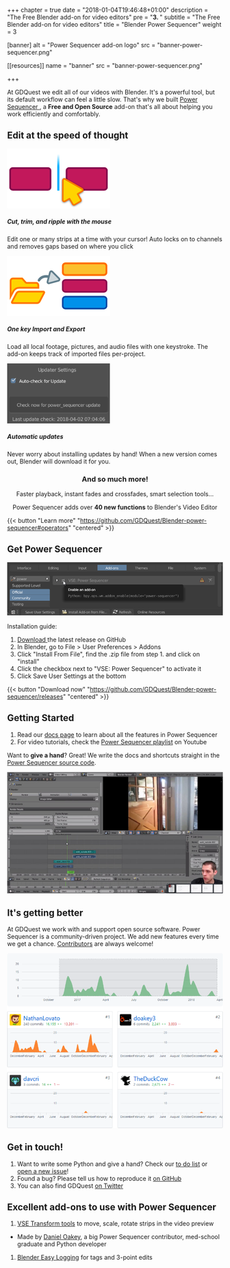 +++
chapter = true
date = "2018-01-04T19:46:48+01:00"
description = "The Free Blender add-on for video editors"
pre = "<b>3. </b>"
subtitle = "The Free Blender add-on for video editors"
title = "Blender Power Sequencer"
weight = 3

[banner]
  alt = "Power Sequencer add-on logo"
  src = "banner-power-sequencer.png"

[[resources]]
  name = "banner"
  src = "banner-power-sequencer.png"

+++

At GDQuest we edit all of our videos with Blender. It's a powerful tool, but its default workflow can feel a little slow. That's why we built [ Power Sequencer ](https://github.com/GDQuest/Blender-power-sequencer/), a **Free and Open Source** add-on that's all about helping you work efficiently and comfortably.

<div class="container base-top-padding">
  <h2 data-font="centered" class="no-margin">Edit at the speed of thought</h2>
  <div class="grid split3 big-top-margin" data-font="centered">
      <div class="card outline">
          <img src="./img/mouse-cut.png" alt="A mouse cursor icon in the middle of two strips, after cutting them in half" style="background-color: black;">
          <div class="content">
              <h5>Cut, trim, and ripple with the mouse</h5>
              <p>Edit one or many strips at a time with your cursor! Auto locks on to channels and removes gaps based on where you click</p>
          </div>
      </div>
      <div class="card outline">
          <img src="./img/one-key-import.png" alt="Arrow pointing from a folder icon towards 3 stacked video, image and audio strips" style="background-color: black;">
          <div class="content">
              <h5>One key Import and Export</h5>
              <p>Load all local footage, pictures, and audio files with one keystroke. The add-on keeps track of imported files per-project.</p>
          </div>
      </div>
      <div class="card outline">
          <img src="./img/auto-updates.png" alt="blender logo">
          <div class="content">
              <h5>Automatic updates</h5>
              <p>Never worry about installing updates by hand! When a new version comes out, Blender will download it for you.</p>
          </div>
      </div>
  </div>
</div>

<h3 align="center">
And so much more!
</h3>

<p align="center">
Faster playback, instant fades and crossfades, smart selection tools...
</p>

<p align="center">
Power Sequencer adds over <strong>40 new functions</strong> to Blender's Video Editor
</p>

{{< button "Learn more" "https://github.com/GDQuest/Blender-power-sequencer#operators" "centered" >}}


## Get Power Sequencer

![The enable add-on window and checkbox](./img/blender-enable-addon.png)

Installation guide:

1. [ Download ](https://github.com/GDQuest/Blender-power-sequencer/releases) the latest release on GitHub
1. In Blender, go to File > User Preferences > Addons
1. Click "Install From File", find the .zip file from step 1. and click on "install"
1. Click the checkbox next to "VSE: Power Sequencer" to activate it
1. Click Save User Settings at the bottom

{{< button "Download now" "https://github.com/GDQuest/Blender-power-sequencer/releases" "centered" >}}

## Getting Started

1. Read our [docs page](docs) to learn about all the features in Power Sequencer
1. For video tutorials, check the [Power Sequencer playlist](https://www.youtube.com/watch?v=boAhi8hWBXc&list=PLhqJJNjsQ7KFjp88Cu57Zb9_wFt7nlkEI) on Youtube

Want to **give a hand**? Great! We write the docs and shortcuts straight in the [Power Sequencer source code](https://github.com/GDQuest/Blender-power-sequencer/).

![Daniel Oakey, a med school graduate and open source enthusiast, teaching video editing with Blender](./img/doakey3-beginner-tutorial.jpg)

## It's getting better

At GDQuest we work with and support open source software. Power Sequencer is a community-driven project. We add new features every time we get a chance. [Contributors](https://github.com/GDQuest/Blender-power-sequencer) are always welcome!

![Graph showing the code contributions over time on GitHub](./img/github-activity.png)


## Get in touch!

1. Want to write some Python and give a hand? Check our [to do list](https://github.com/GDQuest/Blender-power-sequencer/issues) or [open a new issue](https://github.com/GDQuest/Blender-power-sequencer/issues/new)!
1. Found a bug? Please tell us how to reproduce it [on GitHub](https://github.com/GDQuest/Blender-power-sequencer/issues/new)
1. You can also find GDQuest [on Twitter](https://twitter.com/NathanGDQuest)

## Excellent add-ons to use with Power Sequencer

1. [VSE Transform tools](https://github.com/doakey3/VSE_Transform_Tools) to move, scale, rotate strips in the video preview
  - Made by [Daniel Oakey](https://github.com/doakey3/), a big Power Sequencer contributor, med-school graduate and Python developer
1. [Blender Easy Logging](http://easy-logging.net/) for tags and 3-point edits
